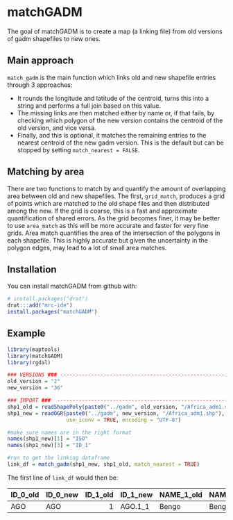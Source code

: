 
<!-- README.md is generated from README.Rmd. Please edit that file -->
matchGADM
=========

The goal of matchGADM is to create a map (a linking file) from old versions of gadm shapefiles to new ones.

Main approach
-------------

`match_gadm` is the main function which links old and new shapefile entries through 3 approaches:

-   It rounds the longitude and latitude of the centroid, turns this into a string and performs a full join based on this value.
-   The missing links are then matched either by name or, if that fails, by checking which polygon of the new version contains the centroid of the old version, and vice versa.
-   Finally, and this is optional, it matches the remaining entries to the nearest centroid of the new gadm version. This is the default but can be stopped by setting `match_nearest = FALSE`.

Matching by area
----------------

There are two functions to match by and quantify the amount of overlapping area between old and new shapefiles. The first, `grid_match`, produces a grid of points which are matched to the old shape files and then distributed among the new. If the grid is coarse, this is a fast and approximate quantification of shared errors. As the grid becomes finer, it may be better to use `area_match` as this will be more accurate and faster for very fine grids. Area match quantifies the area of the intersection of the polygons in each shapefile. This is highly accurate but given the uncertainty in the polygon edges, may lead to a lot of small area matches.

Installation
------------

You can install matchGADM from github with:

``` r
# install.packages("drat")
drat:::add("mrc-ide")
install.packages("matchGADM")
```

Example
-------

``` r
library(maptools)
library(matchGADM)
library(rgdal)

### VERSIONS ### --------------------------------------------------------------------------------------------
old_version = "2"
new_version = "36"

### IMPORT ###  ---------------------------------------------------------------------------------------------
shp1_old = readShapePoly(paste0("../gadm", old_version, "/Africa_adm1.shp"))
shp1_new = readOGR(paste0("../gadm", new_version, "/Africa_adm1.shp"),
                   use_iconv = TRUE, encoding = "UTF-8")

#make sure names are in the right format
names(shp1_new)[1] = "ISO"
names(shp1_new)[3] = "ID_1"

#run to get the linking dataframe
link_df = match_gadm(shp1_new, shp1_old, match_nearest = TRUE)
```

The first line of `link_df` would then be:

| ID\_0\_old | ID\_0\_new |  ID\_1\_old| ID\_1\_new | NAME\_1\_old | NAME\_1\_new |  lon\_old|  lon\_new|   lat\_old|   lat\_new|
|:-----------|:-----------|-----------:|:-----------|:-------------|:-------------|---------:|---------:|----------:|----------:|
| AGO        | AGO        |           1| AGO.1\_1   | Bengo        | Bengo        |  13.88142|  13.88142|  -8.977751|  -8.977752|
